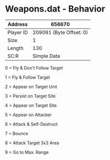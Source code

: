 
#  Weapons.dat - Behavior
Address   | 656670
----------|-------------
Player ID | 209091 (Byte Offset: 0)
Size 	  | 1
Length 	  | 130
SC:R      | Simple Data

0 = Fly & Don't Follow Target 
1 = Fly & Follow Target
2 = Appear on Target Unit
3 = Persist on Target Site
4 = Appear on Target Site
5 = Appear on Attacker
6 = Attack & Self-Destruct
7 = Bounce
8 = Attack Target 3x3 Area
9 = Go to Max. Range
